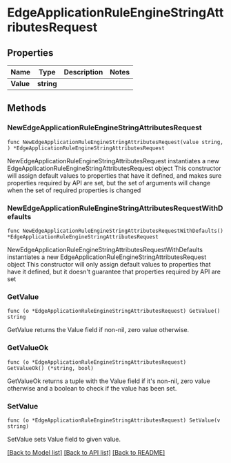 # EdgeApplicationRuleEngineStringAttributesRequest

## Properties

Name | Type | Description | Notes
------------ | ------------- | ------------- | -------------
**Value** | **string** |  | 

## Methods

### NewEdgeApplicationRuleEngineStringAttributesRequest

`func NewEdgeApplicationRuleEngineStringAttributesRequest(value string, ) *EdgeApplicationRuleEngineStringAttributesRequest`

NewEdgeApplicationRuleEngineStringAttributesRequest instantiates a new EdgeApplicationRuleEngineStringAttributesRequest object
This constructor will assign default values to properties that have it defined,
and makes sure properties required by API are set, but the set of arguments
will change when the set of required properties is changed

### NewEdgeApplicationRuleEngineStringAttributesRequestWithDefaults

`func NewEdgeApplicationRuleEngineStringAttributesRequestWithDefaults() *EdgeApplicationRuleEngineStringAttributesRequest`

NewEdgeApplicationRuleEngineStringAttributesRequestWithDefaults instantiates a new EdgeApplicationRuleEngineStringAttributesRequest object
This constructor will only assign default values to properties that have it defined,
but it doesn't guarantee that properties required by API are set

### GetValue

`func (o *EdgeApplicationRuleEngineStringAttributesRequest) GetValue() string`

GetValue returns the Value field if non-nil, zero value otherwise.

### GetValueOk

`func (o *EdgeApplicationRuleEngineStringAttributesRequest) GetValueOk() (*string, bool)`

GetValueOk returns a tuple with the Value field if it's non-nil, zero value otherwise
and a boolean to check if the value has been set.

### SetValue

`func (o *EdgeApplicationRuleEngineStringAttributesRequest) SetValue(v string)`

SetValue sets Value field to given value.



[[Back to Model list]](../README.md#documentation-for-models) [[Back to API list]](../README.md#documentation-for-api-endpoints) [[Back to README]](../README.md)


